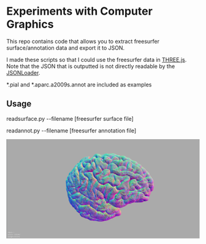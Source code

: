 # Experiments with Computer Graphics

This repo contains code that allows you to extract freesurfer surface/annotation data and export it to JSON.

I made these scripts so that I could use the freesurfer data in [THREE.js](https://threejs.org/). Note that the JSON that is outputted is not directly readable by the [JSONLoader](https://threejs.org/docs/index.html#api/loaders/JSONLoader). 

\*.pial and \*.aparc.a2009s.annot are included as examples

## Usage

readsurface.py --filename [freesurfer surface file]

readannot.py --filename [freesurfer annotation file]

![le cerveau](brain_wireframe.png)
